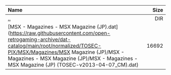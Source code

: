 |Name|Size|
|:---|---:|
|[..](../index.html)|DIR|
|[MSX - Magazines - MSX Magazine (JP).dat](https://raw.githubusercontent.com/open-retrogaming-archive/dat-catalog/main/root/normalized/TOSEC-PIX/MSX/Magazines/MSX Magazine (JP)/MSX - Magazines - MSX Magazine (JP)/MSX - Magazines - MSX Magazine (JP) (TOSEC-v2013-04-07_CM).dat)|16692|
